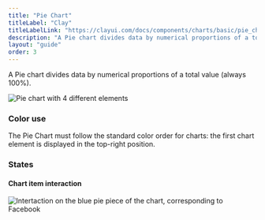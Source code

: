 ```yaml
---
title: "Pie Chart"
titleLabel: "Clay"
titleLabelLink: "https://clayui.com/docs/components/charts/basic/pie_chart.html"
description: "A Pie chart divides data by numerical proportions of a total value (always 100%)."
layout: "guide"
order: 3
---
```


<div class="page-description">A Pie chart divides data by numerical proportions of a total value (always 100%).</div>

![Pie chart with 4 different elements](/lexicon/images/ChartPie.png)

### Color use

The Pie Chart must follow the standard color order for charts: the first chart element is displayed in the top-right position.

### States

#### Chart item interaction
![Intertaction on the blue pie piece of the chart, corresponding to Facebook](/lexicon/images/ChartPieItemSel.png)
